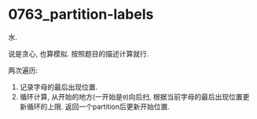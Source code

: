 # 0763_partition-labels

水.

说是贪心, 也算模拟. 按照题目的描述计算就行.

两次遍历:

1. 记录字母的最后出现位置.
2. 循环计算, 从开始的地方(一开始是`0`)向后扫, 根据当前字母的最后出现位置更新循环的上限. 返回一个partition后更新开始位置.
